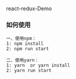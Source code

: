 react-redux-Demo

### 如何使用
    一、使用npm：
    1: npm install
    2: npm run start

    二、使用yarn：
    1: yarn  or yarn install
    2: yarn run start
